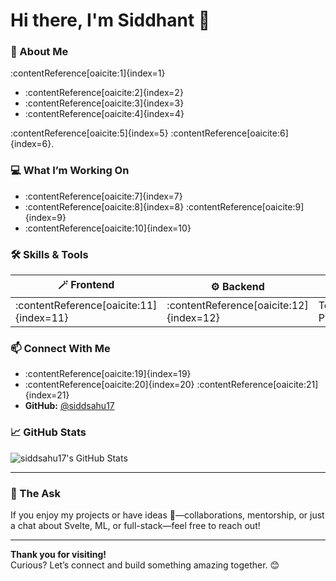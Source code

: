 # Hi there, I'm Siddhant 👋

### 🚀 About Me
:contentReference[oaicite:1]{index=1}
- :contentReference[oaicite:2]{index=2}  
- :contentReference[oaicite:3]{index=3}  
- :contentReference[oaicite:4]{index=4}  

:contentReference[oaicite:5]{index=5} :contentReference[oaicite:6]{index=6}.

### 💻 What I’m Working On
- :contentReference[oaicite:7]{index=7}  
- :contentReference[oaicite:8]{index=8} :contentReference[oaicite:9]{index=9}  
- :contentReference[oaicite:10]{index=10}

### 🛠️ Skills & Tools
| 🪄 Frontend | ⚙️ Backend | 🧠 ML/DL | ⛓️ Tools |
|------------|-----------|---------|----------|
| :contentReference[oaicite:11]{index=11} | :contentReference[oaicite:12]{index=12} | TensorFlow, PyTorch | :contentReference[oaicite:13]{index=13} |

### 📫 Connect With Me
- :contentReference[oaicite:19]{index=19}  
- :contentReference[oaicite:20]{index=20} :contentReference[oaicite:21]{index=21}  
- **GitHub:** [@siddsahu17](https://github.com/siddsahu17)

### 📈 GitHub Stats
![siddsahu17's GitHub Stats](https://github-readme-stats.vercel.app/api?username=siddsahu17&show_icons=true&theme=radical)

---

### 🤝 The Ask
If you enjoy my projects or have ideas 🧠—collaborations, mentorship, or just a chat about Svelte, ML, or full-stack—feel free to reach out!

---

**Thank you for visiting!**  
Curious? Let’s connect and build something amazing together. 😊


<!---
siddsahu17/siddsahu17 is a ✨ special ✨ repository because its `README.md` (this file) appears on your GitHub profile.
You can click the Preview link to take a look at your changes.
--->
